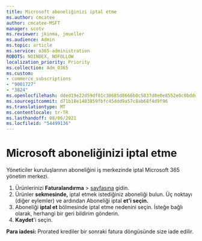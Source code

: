 ```yaml
---
title: Microsoft aboneliğinizi iptal etme
ms.author: cmcatee
author: cmcatee-MSFT
manager: scotv
ms.reviewer: jkinma, jmueller
ms.audience: Admin
ms.topic: article
ms.service: o365-administration
ROBOTS: NOINDEX, NOFOLLOW
localization_priority: Priority
ms.collection: Adm_O365
ms.custom:
- commerce_subscriptions
- "9001727"
- "3824"
ms.openlocfilehash: dded19e22d59df01c30685d8666b0c5837d8e0e8552e0c0bddd549b268ee20d8
ms.sourcegitcommit: d71b18e1403859fbfc45ddd9a57c8ab68f4d9f96
ms.translationtype: MT
ms.contentlocale: tr-TR
ms.lasthandoff: 08/06/2021
ms.locfileid: "54499136"
---
```

# <a name="cancel-your-microsoft-subscription"></a>Microsoft aboneliğinizi iptal etme

Yöneticiler kuruluşlarının aboneliğini iş merkezinde iptal Microsoft 365 yönetim merkezi.

1. Ürünlerinizi **Faturalandırma** \> [sayfasına](https://go.microsoft.com/fwlink/p/?linkid=842054) gidin.
2. Ürünler **sekmesinde,** iptal etmek istediğiniz aboneliği bulun. Üç noktayı (diğer eylemler) ve ardından Aboneliği iptal **et'i seçin.**
3. Aboneliği **iptal et** bölmesinde iptal etme nedenini seçin. İsteğe bağlı olarak, herhangi bir geri bildirim gönderin.
4. **Kaydet**'i seçin.

**Para iadesi:** Prorated krediler bir sonraki fatura döngüsünde size iade edilir.